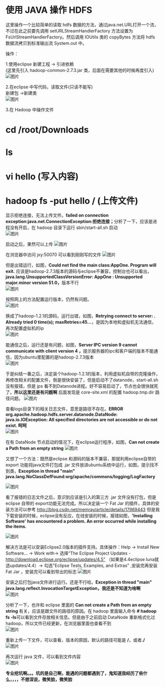 ﻿# 使用 JAVA 操作 HDFS

  这里操作一个比较简单的读取 hdfs 数据的方法，通过java.net.URL打开一个流，不过在此之前要先调用 setURLStreamHandlerFactory 方法设置为 FsUrlStreamHandlerFactory。然后调用 IOUtils 类的 copyBytes 方法将 hdfs 数据流拷贝到标准输出流 System.out 中。

  操作：

1.使用eclipse 新建工程 -> 引进依赖                                         
 (这里先引入 hadoop-common-2.7.3.jar 类，后面在需要其他的时候再度引入)          
 ![图片](https://github.com/Hiooary/hadoop_4.io/blob/master/images/andExterl.PNG)

2.在eclipse 中写代码，读取文件(只读不能写)                                   
  新建包 ->新建类                                                            
 ![图片](https://github.com/Hiooary/hadoop_4.io/blob/master/images/AppOne.PNG)

3.在 Hadoop 中操作文件
  <br><b>
  # cd /root/Downloads                                                                        
  # ls                                                                                         
  # vi hello (写入内容)                                                                                    
  # hadoop fs -put hello / (上传文件)</b></br>
  
  显示拒绝连接，无法上传文件。<b>failed on connection exception:java.net.ConnectionException:拒绝连接；</b>分析了一下，应该是进程没有开启，在 hadoop 目录下运行 sbin/start-all.sh 启动                                                             
  ![图片](https://github.com/Hiooary/hadoop_4.io/blob/master/images/APP1.PNG)  

  启动之后，果然可以上传
  ![图片](https://github.com/Hiooary/hadoop_4.io/blob/master/images/APP2.PNG)  
  
  在浏览器中访问 jxy:50070 可以看到刚刚写的文件
  ![图片](https://github.com/Hiooary/hadoop_4.io/blob/master/images/hello.PNG)
  
  但是出错运行，如图，<b>Could not find the main class:AppOne. Program will exit.</b> 应该是hadoop-2.7.3版本的源码与eclipse不兼容，控制台也可以看出，<b>java.lang.UnsupportedClassVersionError: AppOne : Unsupported major.minor version 51.0，</b>版本不行                                                                                                                     
  ![图片](https://github.com/Hiooary/hadoop_4.io/blob/master/images/main.PNG)
  
  按照网上的方法配置运行版本，仍然有问题。                                                   
  ![图片](https://github.com/Hiooary/hadoop_4.io/blob/master/images/com.PNG)
  
  换成了hadoop-1.2.1的源码，运行出错，如图，<b>Retrying connect to server: . Already tried 0 time(s); maxRetries=45...</b>，是因为本地和虚拟机无法通信，再次配置虚拟机的ip                                                                      
  ![图片](https://github.com/Hiooary/hadoop_4.io/blob/master/images/retry.PNG)
  
  能通信之后，运行还是有问题，如图，<b>Server IPC version 9 cannot communicate with client version 4 ，</b>提示服务器的ipc和客户端的版本不能通信，因为ubuntu里配置的是hadoop-2.7.3版本                                              
  ![图片](https://github.com/Hiooary/hadoop_4.io/blob/master/images/version.PNG)
  
  于是纠结一番之后，决定装个hadoop-1.2.1的版本，利用虚拟机自带的克隆操作，再修改相关的配置文件，倒是很快安装了，但是启动不了datanode，start-all.sh没有报错，但是 jps 看不到Datanode进程。好不容易启动了，节点也会很快就死了。<b>所以这里还是有问题啊</b>
  后面发现是 core-site.xml 的配置 hadoop.tmp.dir 路径问题。
  ![图片](https://github.com/Hiooary/hadoop_4.io/blob/master/images/jps.PNG)
  
  查看logs目录下的相关日志文件，意思是路径不存在。<b>ERROR org.apache.hadoop.hdfs.server.datanode.DataNode: java.io.IOException: All specified directories are not accessible or do not exist. 呵呵</b>                                                       
  ![图片](https://github.com/Hiooary/hadoop_4.io/blob/master/images/error.PNG)
  
  在有 DataNode 节点启动的情况下，在eclipse运行程序，如图，<b>Can not create a Path from an empty string</b>
  ![图片](https://github.com/Hiooary/hadoop_4.io/blob/master/images/empty.PNG)
  
  又想了一个方法：既然是eclipse 和源码的版本不兼容，那就利用eclipse自带的 export 功能将java文件打包成 .jar 文件放进ubuntu系统中运行，如图，提示找不到类，<b>Exception in thread "main" java.lang.NoClassDefFound:org/apache/commons/logging/LogFactory </b>             
  
  ![图片](https://github.com/Hiooary/hadoop_4.io/blob/master/images/noclass.PNG)
  
  看了报错的日志文件之后，意识到应该是引入的第三方 .jar 文件没有打包，但是eclipse 自带的 export功能无法完成。所以决定装一个 Fat Jar 的插件，具体的安装方法可以参考 http://blog.csdn.net/memray/article/details/17969443
  但是我下载安装的时候，eclipse没有反应，在线安装的时候，报错如图，<b>'Installing Software' has encountered a problem. An error occurred while installing the items. </b>                                  
  
  ![图片](https://github.com/Hiooary/hadoop_4.io/blob/master/images/jar.PNG)
  
  解决方法是可以安装Eclipse2.0版本的插件支持。具体操作：Help -> Install New Software... -> Work with-> 选择“The Eclipse Project Updates - http://download.eclipse.org/eclipse/updates/4.5”  （如果是4.4eclipse luna就选updates/4.4）-> 勾选"Eclipse Tests, Examples, and Extras" ,安装完再安装 Fat Jar ，安装完可以看到导出的标志
  ![图片](https://github.com/Hiooary/hadoop_4.io/blob/master/images/Fat.PNG)
  
  安装之后打包java文件进行运行。还是不行哈。<b>Exception in thread "main" java.lang.reflect.InvocationTargetException，我还是不知道为啥啊</b>                                                                        
  ![图片](https://github.com/Hiooary/hadoop_4.io/blob/master/images/reflect.PNG)
  
  分析了一下，也许和 eclipse 里面的 <b> Can not create a Path from an empty string </b>有关，应该是跟文件的路径的原因。在 hadoop 里面输入命令 <b># hadoop fs -ls</b>可以看到文件存放相关信息。但是由于之前启动 DataNode 重新格式化过 hadoop，所以文件已经更新，在浏览器里面也查看不到                                                                                                                              
  ![图片](https://github.com/Hiooary/hadoop_4.io/blob/master/images/lls.PNG)
  
  重新上传一下文件，可以查看，版本的原因，默认的路径可能是 <b>/</b>，或者<b>./</b>                                                       
  ![图片](https://github.com/Hiooary/hadoop_4.io/blob/master/images/putagain.PNG)
  
  再次运行 java 文件，可以看到文件内容                                                                                    
  ![图片](https://github.com/Hiooary/hadoop_4.io/blob/master/images/cat.PNG)
  
  <b>专业挖坑啊。。。坑的是自己啊，能遇的问题都遇到了，鬼知道我经历了些什么，，，，不想深说，微笑脸，微笑脸</b>
  


